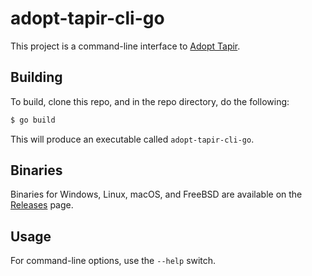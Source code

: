 # adopt-tapir-cli-go

This project is a command-line interface to [Adopt Tapir](https://adopt-tapir.softwaremill.com).

## Building

To build, clone this repo, and in the repo directory, do the following:

```sh
$ go build
```

This will produce an executable called `adopt-tapir-cli-go`.

## Binaries

Binaries for Windows, Linux, macOS, and FreeBSD are available on the [Releases](https://github.com/clementi/adopt-tapir-cli-go/releases) page.

## Usage

For command-line options, use the `--help` switch.